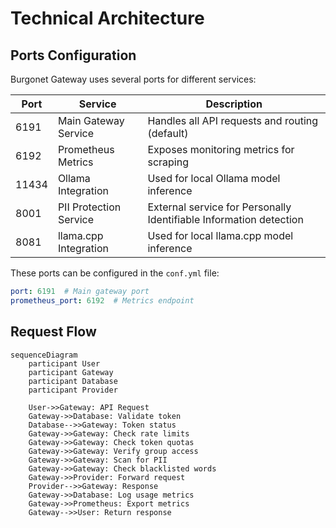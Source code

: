 
# Technical Architecture

## Ports Configuration

Burgonet Gateway uses several ports for different services:

| Port  | Service                     | Description                                                                 |
|-------|-----------------------------|-----------------------------------------------------------------------------|
| 6191  | Main Gateway Service        | Handles all API requests and routing (default)                             |
| 6192  | Prometheus Metrics          | Exposes monitoring metrics for scraping                                    |
| 11434 | Ollama Integration          | Used for local Ollama model inference                                       |
| 8001  | PII Protection Service      | External service for Personally Identifiable Information detection         |
| 8081  | llama.cpp Integration       | Used for local llama.cpp model inference                                    |

These ports can be configured in the `conf.yml` file:

```yaml
port: 6191  # Main gateway port
prometheus_port: 6192  # Metrics endpoint
```

## Request Flow

```mermaid
sequenceDiagram
    participant User
    participant Gateway
    participant Database
    participant Provider
    
    User->>Gateway: API Request
    Gateway->>Database: Validate token
    Database-->>Gateway: Token status
    Gateway->>Gateway: Check rate limits
    Gateway->>Gateway: Check token quotas
    Gateway->>Gateway: Verify group access
    Gateway->>Gateway: Scan for PII
    Gateway->>Gateway: Check blacklisted words
    Gateway->>Provider: Forward request
    Provider-->>Gateway: Response
    Gateway->>Database: Log usage metrics
    Gateway->>Prometheus: Export metrics
    Gateway-->>User: Return response
```


